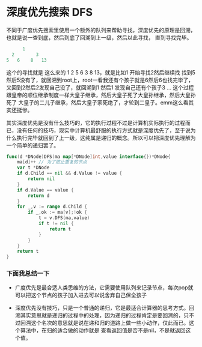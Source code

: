 # 深度优先搜索 DFS
不同于广度优先搜索里使用一个额外的队列来帮助寻找，深度优先的原理是回溯，也就是说一查到底，然后到底了回溯到上一级，然后以此寻找，
直到寻找完毕。

```go
      1
  2        3
5   6    8   13
```
这个的寻找就是 这么来的 1 2 5 6 3 8 13，就是比如1 开始寻找2然后继续找 找到5 然后5没有了，就回溯到root上，root一看我还有个孩子就是6然后6也找完毕了，又回到2然后2发现自己没了，就回溯到1 然后1 发现自己还有个孩子3 ... 这个过程跟皇帝的顺位继承制度一样大皇子继承，然后大皇子死了大皇孙继承，然后大皇孙死了 大皇子的二儿子继承，然后大皇子家死绝了，才轮到二皇子。emm这么看其实还挺惨。

其实深度优先是没有什么技巧的，它的执行过程不过是计算机实际执行的过程而已，没有任何的技巧，现实中计算机最舒服的执行方式就是深度优先了，至于说为什么执行完毕就回到了上一级，这纯属是递归的概念。所以可以把深度优先理解为一个简单的递归罢了。

```go
func(d *DNode)DFS(ma map[*DNode]int,value interface{})*DNode{
	ma[d]++ // 为了防止重复的节点
	var t *DNode
	if d.Child == nil && d.Value != value {
		return nil
	}
	if d.Value == value {
		return d
	}
	for _,v := range d.Child {
		if _,ok := ma[v];!ok {
			t = v.DFS(ma,value)
			if t != nil {
				return t
			}
		}
	}
	return t
}


```
### 下面我总结一下
- 广度优先是最合适人类思维的方法，它需要使用队列来记录节点，每次pop就可以把这个节点的孩子加入进去可以说舍弃自己保全孩子

- 深度优先没有技巧，只是一个普通的递归，它是最适合计算器的思考方式。回溯其实意思就是递归的过程中的处理，因为递归的过程肯定是要回溯的，只不过回溯这个名次的意思就是说在递和归的道路上做一些小动作，仅此而已。这个算法中，在归的适合做的动作就是 查看返回值是否不是nil，不是就返回这个值。
